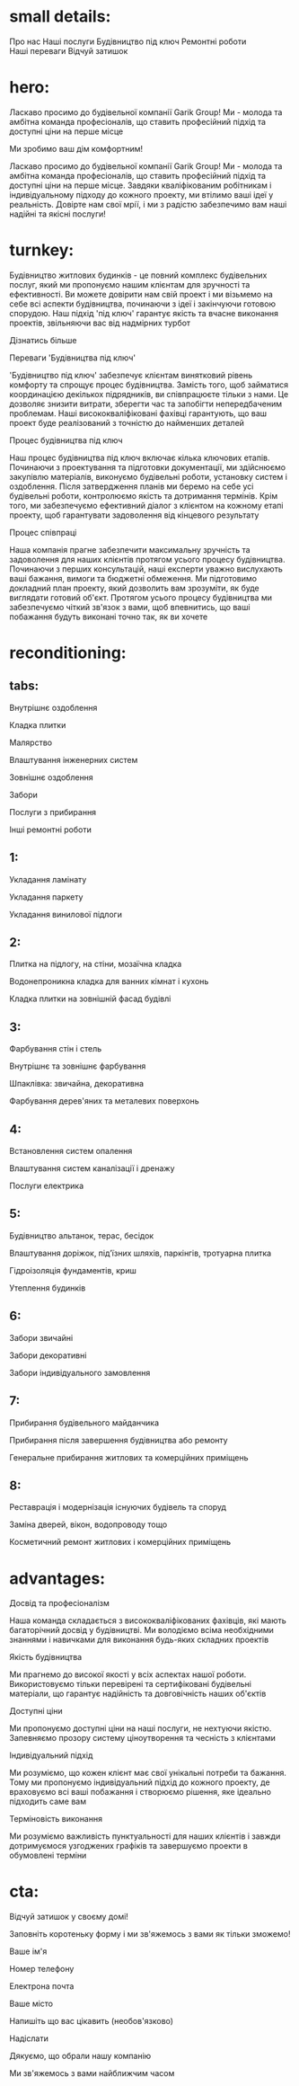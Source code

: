 # small details:

Про нас
Наші послуги
Будівництво під ключ
Ремонтні роботи  
Наші переваги
Відчуй затишок

# hero:

Ласкаво просимо до будівельної компанії Garik Group! Ми - молода та амбітна команда професіоналів, що ставить професійний підхід та доступні ціни на перше місце

Ми зробимо ваш дім комфортним!

Ласкаво просимо до будівельної компанії Garik Group! Ми - молода
та амбітна команда професіоналів, що ставить професійний підхід та
доступні ціни на перше місце. Завдяки кваліфікованим робітникам і
індивідуальному підходу до кожного проекту, ми втілимо ваші ідеї у
реальність. Довірте нам свої мрії, і ми з радістю забезпечимо вам
наші надійні та якісні послуги!

# turnkey:

Будівництво житлових будинків - це повний комплекс будівельних
послуг, який ми пропонуємо нашим клієнтам для зручності та
ефективності. Ви можете довірити нам свій проект і ми візьмемо
на себе всі аспекти будівництва, починаючи з ідеї і закінчуючи
готовою спорудою. Наш підхід 'під ключ' гарантує якість та
вчасне виконання проектів, звільняючи вас від надмірних турбот

Дізнатись більше

Переваги 'Будівництва під ключ'

'Будівництво під ключ' забезпечує клієнтам винятковий рівень
комфорту та спрощує процес будівництва. Замість того, щоб
займатися координацією декількох підрядників, ви співпрацюєте
тільки з нами. Це дозволяє знизити витрати, зберегти час та
запобігти непередбаченим проблемам. Наші висококваліфіковані
фахівці гарантують, що ваш проект буде реалізований з точністю
до найменших деталей

Процес будівництва під ключ

Наш процес будівництва під ключ включає кілька ключових етапів.
Починаючи з проектування та підготовки документації, ми
здійснюємо закупівлю матеріалів, виконуємо будівельні роботи,
установку систем і оздоблення. Після затвердження планів ми
беремо на себе усі будівельні роботи, контролюємо якість та
дотримання термінів. Крім того, ми забезпечуємо ефективний
діалог з клієнтом на кожному етапі проекту, щоб гарантувати
задоволення від кінцевого результату

Процес співпраці

Наша компанія прагне забезпечити максимальну зручність та
задоволення для наших клієнтів протягом усього процесу
будівництва. Починаючи з перших консультацій, наші експерти
уважно вислухають ваші бажання, вимоги та бюджетні обмеження. Ми
підготовимо докладний план проекту, який дозволить вам
зрозуміти, як буде виглядати готовий об'єкт. Протягом усього
процесу будівництва ми забезпечуємо чіткий зв'язок з вами, щоб
впевнитись, що ваші побажання будуть виконані точно так, як ви
хочете

# reconditioning:

## tabs:

Внутрішнє оздоблення

Кладка плитки

Малярство

Влаштування інженерних систем

Зовнішнє оздоблення

Забори

Послуги з прибирання

Інші ремонтні роботи

## 1:

Укладання ламінату

Укладання паркету

Укладання винилової підлоги

## 2:

Плитка на підлогу, на стіни,
мозаїчна кладка

Водонепроникна кладка для
ванних кімнат і кухонь

Кладка плитки на зовнішній
фасад будівлі

## 3:

Фарбування стін і стель

Внутрішнє та зовнішнє фарбування

Шпаклівка: звичайна, декоративна

Фарбування дерев'яних
та металевих поверхонь

## 4:

Встановлення систем опалення

Влаштування систем
каналізації і дренажу

Послуги електрика

## 5:

Будівництво альтанок,
терас, бесідок

Влаштування доріжок, під'їзних шляхів,
паркінгів, тротуарна плитка

Гідроізоляція фундаментів, криш

Утеплення будинків

## 6:

Забори звичайні

Забори декоративні

Забори індивідуального замовлення

## 7:

Прибирання будівельного майданчика

Прибирання після завершення
будівництва або ремонту

Генеральне прибирання житлових
та комерційних приміщень

## 8:

Реставрація і модернізація
існуючих будівель та споруд

Заміна дверей, вікон,
водопроводу тощо

Косметичний ремонт житлових
і комерційних приміщень

# advantages:

Досвід та
професіоналізм

Наша команда складається з висококваліфікованих фахівців, які
мають багаторічний досвід у будівництві. Ми володіємо всіма
необхідними знаннями і навичками для виконання будь-яких
складних проектів

Якість будівництва

Ми прагнемо до високої якості у всіх аспектах нашої роботи.
Використовуємо тільки перевірені та сертифіковані будівельні
матеріали, що гарантує надійність та довговічність наших
об'єктів

Доступні ціни

Ми пропонуємо доступні ціни на наші послуги, не нехтуючи
якістю. Запевняємо прозору систему ціноутворення та чесність з
клієнтами

Індивідуальний
підхід

Ми розуміємо, що кожен клієнт має свої унікальні потреби та
бажання. Тому ми пропонуємо індивідуальний підхід до кожного
проекту, де враховуємо всі ваші побажання і створюємо рішення,
яке ідеально підходить саме вам

Терміновість
виконання

Ми розуміємо важливість пунктуальності для наших клієнтів і
завжди дотримуємося узгоджених графіків та завершуємо проекти
в обумовлені терміни

# cta:

Відчуй затишок у своєму домі!

Заповніть коротеньку форму і ми зв'яжемось з вами як тільки зможемо!

Ваше ім'я

Номер телефону

Електрона почта

Ваше місто

Напишіть що вас цікавить (необов'язково)

Надіслати

Дякуємо, що обрали нашу компанію

Ми зв'яжемось з вами найближчим часом
